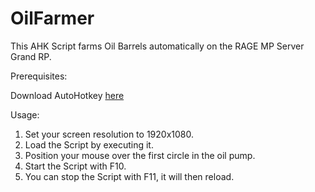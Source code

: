# OilFarmer
This AHK Script farms Oil Barrels automatically on the RAGE MP Server Grand RP.

Prerequisites:

Download AutoHotkey <a href="https://www.autohotkey.com/">here</a>

Usage:

1. Set your screen resolution to 1920x1080.
2. Load the Script by executing it.
3. Position your mouse over the first circle in the oil pump.
4. Start the Script with F10.
5. You can stop the Script with F11, it will then reload.
